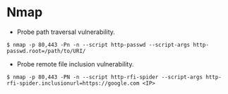 # Nmap

- Probe path traversal vulnerability.

`$ nmap -p 80,443 -Pn -n --script http-passwd --script-args http-passwd.root=/path/to/URI/`

- Probe remote file inclusion vulnerability.

```
$ nmap -p 80,443 -PN -n --script http-rfi-spider --script-args http-rfi-spider.inclusionurl=https://google.com <IP>
```
